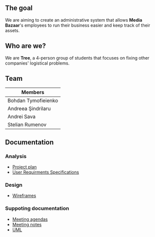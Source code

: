 ## The goal
We are aiming to create an administrative system that allows **Media Bazaar**'s employees to run their business easier and keep track of their assets.

## Who are we?
We are **Tree**, a 4-person group of students that focuses on fixing other companies' logistical problems.

## Team
|Members|
|-------------------|
|Bohdan Tymofieienko|
|Andreea Şindrilaru|
|Andrei Sava|
|Stelian Rumenov|

## Documentation

### Analysis
- [Project plan](https://git.fhict.nl/I454066/prj-cb07-group1/-/blob/master/Documentation/Project_plan_v1.4.docx)
- [User Requirments Specifications](https://git.fhict.nl/I454066/prj-cb07-group1/-/blob/master/Documentation/URS_Group1_v1.5.docx)

### Design
- [Wireframes](https://git.fhict.nl/I454066/prj-cb07-group1/-/tree/master/Documentation/Wireframes.pdf)
### Suppoting documentation
- [Meeting agendas](https://git.fhict.nl/I454066/prj-cb07-group1/-/tree/master/Documentation/Agendas)
- [Meeting notes](https://git.fhict.nl/I454066/prj-cb07-group1/-/tree/master/Documentation/Notes)
- [UML](https://git.fhict.nl/I454066/prj-cb07-group1/-/blob/master/Documentation/UML.pdf)


